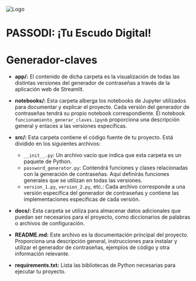 
![Logo](/docs/passodi_logo.png)


</a>
<h1>PASSODI: ¡Tu Escudo Digital!</h1>

# Generador-claves





- **app/:** El contenido de dicha carpeta es la visualización de todas las distintas versiones del generador de contraseñas a través de la aplicación web de Streamlit.


- **notebooks/:** Esta carpeta alberga los notebooks de Jupyter utilizados para documentar y explicar el proyecto. Cada versión del generador de contraseñas tendrá su propio notebook correspondiente. El notebook `funcionamiento_generar_claves.ipynb` proporciona una descripción general y enlaces a las versiones específicas.

- **src/:** Esta carpeta contiene el código fuente de tu proyecto. Está dividido en los siguientes archivos:

  - `__init__.py`: Un archivo vacío que indica que esta carpeta es un paquete de Python.
  - `password_generator.py`: Contendrá funciones y clases relacionadas con la generación de contraseñas. Aquí definirás funciones generales que se utilizan en todas las versiones.
  - `version_1.py`, `version_2.py`, etc.: Cada archivo corresponde a una versión específica del generador de contraseñas y contiene las implementaciones específicas de cada versión.

- **docs/:** Esta carpeta se utiliza para almacenar datos adicionales que puedan ser necesarios para el proyecto, como diccionarios de palabras o archivos de configuración.

- **README.md:** Este archivo es la documentación principal del proyecto. Proporciona una descripción general, instrucciones para instalar y utilizar el generador de contraseñas, ejemplos de código y otra información relevante.

- **requirements.txt:** Lista las bibliotecas de Python necesarias para ejecutar tu proyecto.